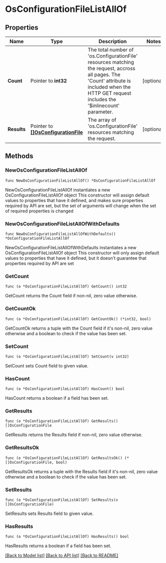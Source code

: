 # OsConfigurationFileListAllOf

## Properties

Name | Type | Description | Notes
------------ | ------------- | ------------- | -------------
**Count** | Pointer to **int32** | The total number of &#39;os.ConfigurationFile&#39; resources matching the request, accross all pages. The &#39;Count&#39; attribute is included when the HTTP GET request includes the &#39;$inlinecount&#39; parameter. | [optional] 
**Results** | Pointer to [**[]OsConfigurationFile**](os.ConfigurationFile.md) | The array of &#39;os.ConfigurationFile&#39; resources matching the request. | [optional] 

## Methods

### NewOsConfigurationFileListAllOf

`func NewOsConfigurationFileListAllOf() *OsConfigurationFileListAllOf`

NewOsConfigurationFileListAllOf instantiates a new OsConfigurationFileListAllOf object
This constructor will assign default values to properties that have it defined,
and makes sure properties required by API are set, but the set of arguments
will change when the set of required properties is changed

### NewOsConfigurationFileListAllOfWithDefaults

`func NewOsConfigurationFileListAllOfWithDefaults() *OsConfigurationFileListAllOf`

NewOsConfigurationFileListAllOfWithDefaults instantiates a new OsConfigurationFileListAllOf object
This constructor will only assign default values to properties that have it defined,
but it doesn't guarantee that properties required by API are set

### GetCount

`func (o *OsConfigurationFileListAllOf) GetCount() int32`

GetCount returns the Count field if non-nil, zero value otherwise.

### GetCountOk

`func (o *OsConfigurationFileListAllOf) GetCountOk() (*int32, bool)`

GetCountOk returns a tuple with the Count field if it's non-nil, zero value otherwise
and a boolean to check if the value has been set.

### SetCount

`func (o *OsConfigurationFileListAllOf) SetCount(v int32)`

SetCount sets Count field to given value.

### HasCount

`func (o *OsConfigurationFileListAllOf) HasCount() bool`

HasCount returns a boolean if a field has been set.

### GetResults

`func (o *OsConfigurationFileListAllOf) GetResults() []OsConfigurationFile`

GetResults returns the Results field if non-nil, zero value otherwise.

### GetResultsOk

`func (o *OsConfigurationFileListAllOf) GetResultsOk() (*[]OsConfigurationFile, bool)`

GetResultsOk returns a tuple with the Results field if it's non-nil, zero value otherwise
and a boolean to check if the value has been set.

### SetResults

`func (o *OsConfigurationFileListAllOf) SetResults(v []OsConfigurationFile)`

SetResults sets Results field to given value.

### HasResults

`func (o *OsConfigurationFileListAllOf) HasResults() bool`

HasResults returns a boolean if a field has been set.


[[Back to Model list]](../README.md#documentation-for-models) [[Back to API list]](../README.md#documentation-for-api-endpoints) [[Back to README]](../README.md)


